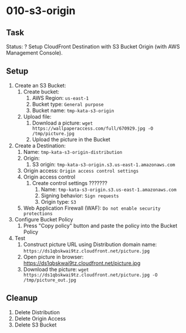 # 010-s3-origin

## Task
Status: ?
Setup CloudFront Destination with S3 Bucket Origin (with AWS Management Console).

## Setup
1. Create an S3 Bucket:
    1. Create bucket:
        1. AWS Region: `us-east-1`
        2. Bucket type: `General purpose`
        3. Bucket name: `tmp-kata-s3-origin`
    2. Upload file:
        1. Download a picture: `wget https://wallpaperaccess.com/full/670929.jpg -O /tmp/picture.jpg`
        2. Upload the picture in the Bucket
2. Create a Destination:
    1. Name: `tmp-kata-s3-origin-distribution`
    2. Origin:
        1. S3 origin: `tmp-kata-s3-origin.s3.us-east-1.amazonaws.com`
    3. Origin access: `Origin access control settings`
    4. Origin access control
        1. Create control settings ???????
            1. Name: `tmp-kata-s3-origin.s3.us-east-1.amazonaws.com`
            2. Signing behavior: `Sign requests`
            3. Origin type: `S3`
    5. Web Application Firewall (WAF): `Do not enable security protections`
3. Configure Bucket Policy
    1. Press "Copy policy" button and paste the policy into the Bucket Policy
4. Test
    1. Construct picture URL using Distribution domain name: `https://ds1qbskwai9tz.cloudfront.net/picture.jpg`
    2. Open picture in browser: https://ds1qbskwai9tz.cloudfront.net/picture.jpg
    3. Download the picture: `wget https://ds1qbskwai9tz.cloudfront.net/picture.jpg -O /tmp/picture_out.jpg`

## Cleanup
1. Delete Distribution
2. Delete Origin Access
3. Delete S3 Bucket

